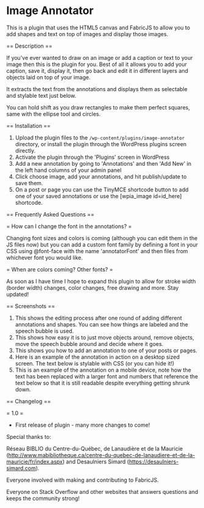 # Image Annotator

This is a plugin that uses the HTML5 canvas and FabricJS to allow you to add shapes and text on top of images and display those images. 

== Description ==

If you've ever wanted to draw on an image or add a caption or text to your image then this is the plugin for you. Best of all it allows you to add your caption, save it, display it, then go back and edit it in different layers and objects laid on top of your image.

It extracts the text from the annotations and displays them as selectable and stylable text just below.

You can hold shift as you draw rectangles to make them perfect squares, same with the ellipse tool and circles.

== Installation ==

1. Upload the plugin files to the `/wp-content/plugins/image-annotator` directory, or install the plugin through the WordPress plugins screen directly.
2. Activate the plugin through the 'Plugins' screen in WordPress
3. Add a new annotation by going to 'Annotations' and then 'Add New' in the left hand columns of your admin panel 
4. Click choose image, add your annotations, and hit publish/update to save them.
5. On a post or page you can use the TinyMCE shortcode button to add one of your saved annotations or use the [wpia_image id=id_here] shortcode.


== Frequently Asked Questions ==

= How can I change the font in the annotations? =

Changing font sizes and colors is coming (although you can edit them in the JS files now) but you can add a custom font family by defining a font in your CSS using @font-face with the name 'annotatorFont' and then files from whichever font you would like.

= When are colors coming? Other fonts? =

As soon as I have time I hope to expand this plugin to allow for stroke width (border width) changes, color changes, free drawing and more. Stay updated!

== Screenshots ==

1. This shows the editing process after one round of adding different annotations and shapes. You can see how things are labeled and the speech bubble is used.
2. This shows how easy it is to just move objects around, remove objects, move the speech bubble around and decide where it goes.
3. This shows you how to add an annotation to one of your posts or pages.
4. Here is an example of the annotation in action on a desktop sized screen. The text below is stylable with CSS (or you can hide it!)
5. This is an example of the annotation on a mobile device, note how the text has been replaced with a larger font and numbers that reference the text below so that it is still readable despite everything getting shrunk down.

== Changelog ==

= 1.0 =
* First release of plugin - many more changes to come!

Special thanks to: 

Réseau BIBLIO du Centre-du-Québec, de Lanaudière et de la Mauricie (http://www.mabibliotheque.ca/centre-du-quebec-de-lanaudiere-et-de-la-mauricie/fr/index.aspx) and Desaulniers Simard (https://desaulniers-simard.com).

Everyone involved with making and contributing to FabricJS.

Everyone on Stack Overflow and other websites that answers questions and keeps the community strong!
